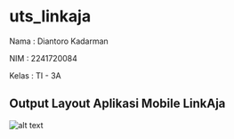 # uts_linkaja

Nama : Diantoro Kadarman

NIM : 2241720084

Kelas : TI - 3A

## Output Layout Aplikasi Mobile LinkAja
![alt text](assets/UTS_Mobile.gif)

